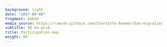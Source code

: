 ```yaml
---
background: light
date: "2017-09-09"
fragment: embed
media_source: https://rawcdn.githack.com/Charlotte-Roemer/bat-migration-europe/23a1a42371d0cd53e0e0ee92105daacd710e33e0/Participation%20map/map.html
subtitle: 50 km grid
title: Participation map
weight: 80
---
```


